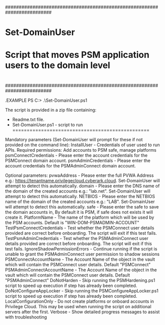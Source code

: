 #########################################################################
#                                                                    	#
#                                                                    	#
#   Set-DomainUser			    									 	#
#                                                                    	#
#   Script that moves PSM application users to the domain level 		#
#            		     												#
#                                                                    	#
#                                          		         		     	#
#########################################################################

  .EXAMPLE 
  PS C:\> .\Set-DomainUser.ps1

The script is provided in a zip file containing:
 - Readme.txt file.
 - Set-DomainUser.ps1 - script to run
================================================

Mandatory parameters (Set-DomainUser will prompt for these if not provided on the command line):
	InstallUser - Credentials of user used to run APIs. Required permissions: Add accounts to PSM safe, manage platforms
	psmConnectCredentials - Please enter the account credentials for the PSMConnect domain account.
	psmAdminCredentials - Please enter the account credentials for the PSMAdminConnect domain account.

Optional parameters:
	pvwaAddress - Please enter the full PVWA Address e.g.: https://tenantname.privilegecloud.cyberark.cloud. Set-DomainUser will attempt to detect this automatically.
	domain - Please enter the DNS name of the domain of the created accounts e.g.: "lab.net". Set-DomainUser will attempt to detect this automatically.
	NETBIOS - Please enter the NETBIOS name of the domain of the created accounts e.g.: "LAB". Set-DomainUser will attempt to detect this automatically.
	safe - Please enter the safe to save the domain accounts in, By default it is PSM, if safe does not exists it will create it.
	PlatformName - The name of the platform which will be used by the PSM accounts. Default is "WIN-DOM-PSMADMIN-ACCOUNT"
	TestPsmConnectCredentials - Test whether the PSMConnect user details provided are correct before onboarding. The script will exit if this test fails.
	TestPsmAdminCredentials - Test whether the PSMAdminConnect user details provided are correct before onboarding. The script will exit if this test fails.
	IgnoreShadowPermissionErrors - Continue running if the script is unable to grant the PSMAdminConnect user permission to shadow sessions
	PSMConnectAccountName - The Account Name of the object in the vault which will contain the PSMConnect user details. Default "PSMConnect"
	PSMAdminConnectAccountName - The Account Name of the object in the vault which will contain the PSMConnect user details. Default "PSMAdminConnect"
	DoNotHarden - Skip running the PSMHardening.ps1 script to speed up execution if step has already been completed.
	DoNotConfigureAppLocker - Skip running the PSMConfigureAppLocker.ps1 script to speed up execution if step has already been completed.
	LocalConfigurationOnly - Do not create platforms or onboard accounts in Privilege Cloud. This may be used when running the script on additional servers after the first.
	Verbose - Show detailed progress messages to assist with troubleshooting